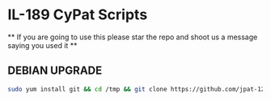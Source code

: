 # IL-189 CyPat Scripts
** If you are going to use this please star the repo and shoot us a message saying you used it ** 


## DEBIAN UPGRADE 
```bash
sudo yum install git && cd /tmp && git clone https://github.com/jpat-12/cypat.git && cd cypat/Linux/Debian/ && chmod +x debian-secure.sh && ./debian-secure.sh
```
